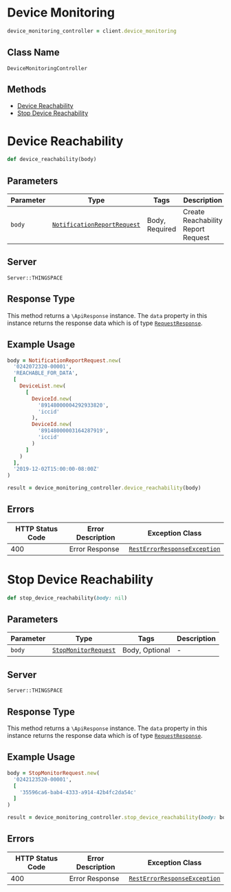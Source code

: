 # Device Monitoring

```ruby
device_monitoring_controller = client.device_monitoring
```

## Class Name

`DeviceMonitoringController`

## Methods

* [Device Reachability](../../doc/controllers/device-monitoring.md#device-reachability)
* [Stop Device Reachability](../../doc/controllers/device-monitoring.md#stop-device-reachability)


# Device Reachability

```ruby
def device_reachability(body)
```

## Parameters

| Parameter | Type | Tags | Description |
|  --- | --- | --- | --- |
| `body` | [`NotificationReportRequest`](../../doc/models/notification-report-request.md) | Body, Required | Create Reachability Report Request |

## Server

`Server::THINGSPACE`

## Response Type

This method returns a `\ApiResponse` instance. The `data` property in this instance returns the response data which is of type [`RequestResponse`](../../doc/models/request-response.md).

## Example Usage

```ruby
body = NotificationReportRequest.new(
  '0242072320-00001',
  'REACHABLE_FOR_DATA',
  [
    DeviceList.new(
      [
        DeviceId.new(
          '89148000004292933820',
          'iccid'
        ),
        DeviceId.new(
          '89148000003164287919',
          'iccid'
        )
      ]
    )
  ],
  '2019-12-02T15:00:00-08:00Z'
)

result = device_monitoring_controller.device_reachability(body)
```

## Errors

| HTTP Status Code | Error Description | Exception Class |
|  --- | --- | --- |
| 400 | Error Response | [`RestErrorResponseException`](../../doc/models/rest-error-response-exception.md) |


# Stop Device Reachability

```ruby
def stop_device_reachability(body: nil)
```

## Parameters

| Parameter | Type | Tags | Description |
|  --- | --- | --- | --- |
| `body` | [`StopMonitorRequest`](../../doc/models/stop-monitor-request.md) | Body, Optional | - |

## Server

`Server::THINGSPACE`

## Response Type

This method returns a `\ApiResponse` instance. The `data` property in this instance returns the response data which is of type [`RequestResponse`](../../doc/models/request-response.md).

## Example Usage

```ruby
body = StopMonitorRequest.new(
  '0242123520-00001',
  [
    '35596ca6-bab4-4333-a914-42b4fc2da54c'
  ]
)

result = device_monitoring_controller.stop_device_reachability(body: body)
```

## Errors

| HTTP Status Code | Error Description | Exception Class |
|  --- | --- | --- |
| 400 | Error Response | [`RestErrorResponseException`](../../doc/models/rest-error-response-exception.md) |

